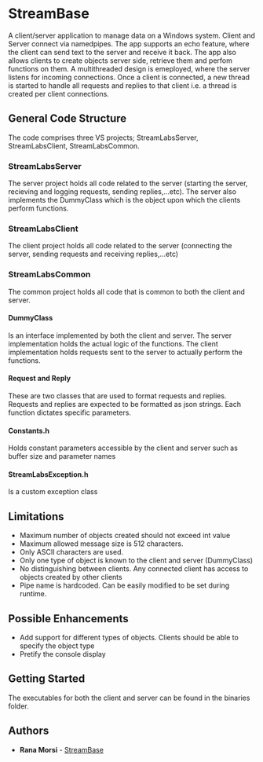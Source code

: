 # StreamBase 

A client/server application to manage data on a Windows system. Client and Server connect via namedpipes. The app supports an echo feature, where the client can send text to the server and receive it back. The app also allows clients to create objects server side, retrieve them and perfom functions on them.
A multithreaded design is emeployed, where the server listens for incoming connections. Once a client is connected, a new thread is started to handle all requests and replies to that client i.e. a thread is created per client connections.

## General Code Structure

The code comprises three VS projects; StreamLabsServer, StreamLabsClient, StreamLabsCommon. 

### StreamLabsServer
The server project holds all code related to the server (starting the server, recieving and logging requests, sending replies,...etc). The server also implements
the DummyClass which is the object upon which the clients perform functions. 

### StreamLabsClient
The client project holds all code related to the server (connecting the server, sending requests and receiving replies,...etc)

### StreamLabsCommon
The common project holds all code that is common to both the client and server. 
#### DummyClass
Is an interface implemented by both the client and server. The server implementation holds the actual logic of the functions. The client
implementation holds requests sent to the server to actually perform the functions.
#### Request and Reply
These are two classes that are used to format requests and replies. Requests and replies are expected to 
be formatted as json strings. Each function dictates specific parameters.
#### Constants.h
Holds constant parameters accessible by the client and server such as buffer size and parameter names
#### StreamLabsException.h
Is a custom exception class
 
## Limitations
- Maximum number of objects created should not exceed int value
- Maximum allowed message size is 512 characters. 
- Only ASCII characters are used.
- Only one type of object is known to the client and server (DummyClass)
- No distinguishing between clients. Any connected client has access to objects created by other clients
- Pipe name is hardcoded. Can be easily modified to be set during runtime.

## Possible Enhancements
- Add support for different types of objects. Clients should be able to specify the object type
- Pretify the console display


## Getting Started

The executables for both the client and server can be found in the binaries folder.



## Authors

* **Rana Morsi** - [StreamBase](https://github.com/ramorsi/sl-assessment)